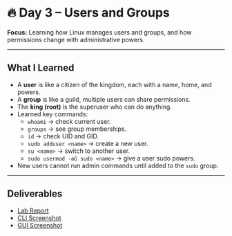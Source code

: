 # 🔥 Day 3 – Users and Groups

**Focus:** Learning how Linux manages users and groups, and how permissions change with administrative powers.  

---

## What I Learned
- A **user** is like a citizen of the kingdom, each with a name, home, and powers.  
- A **group** is like a guild, multiple users can share permissions.  
- The **king (root)** is the superuser who can do anything.  
- Learned key commands:  
  - `whoami` → check current user.  
  - `groups` → see group memberships.  
  - `id` → check UID and GID.  
  - `sudo adduser <name>` → create a new user.  
  - `su <name>` → switch to another user.  
  - `sudo usermod -aG sudo <name>` → give a user sudo powers.  
- New users cannot run admin commands until added to the `sudo` group.  

---

## Deliverables
- [Lab Report](lab-report.md)  
- [CLI Screenshot](images/CLI.png)  
- [GUI Screenshot](images/GUI.png)  
